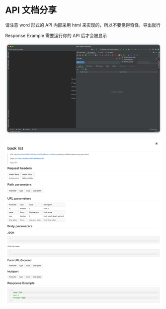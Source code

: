 # API 文档分享

请注意 word 形式的 API 内部采用 html 来实现的，所以不要觉得奇怪，导出就行

Response Example 需要运行你的 API 后才会被显示

![shareDocButton](/img/shareApi.png)

![apiDocExample](/img/apiDocExample.png)
